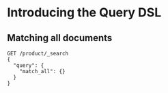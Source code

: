 # Introducing the Query DSL

## Matching all documents

```
GET /product/_search
{
  "query": {
    "match_all": {}
  }
}
```
